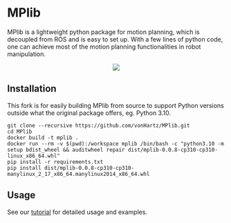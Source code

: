 # MPlib
MPlib is a lightweight python package for motion planning, which is decoupled from ROS and is easy to set up. With a few lines of python code, one can achieve most of the motion planning functionalities in robot manipulation.

<p align="center">
  <img src="demo.gif">
</p>

## Installation

This fork is for easily building MPlib from source to support Python versions outside what the original package offers, eg. Python 3.10.

```
git clone --recursive https://github.com/vonHartz/MPlib.git
cd MPlib
docker build -t mplib .
docker run --rm -v $(pwd):/workspace mplib /bin/bash -c "python3.10 -m setup bdist_wheel && auditwheel repair dist/mplib-0.0.8-cp310-cp310-linux_x86_64.whl"
pip install -r requirements.txt
pip install dist/mplib-0.0.8-cp310-cp310-manylinux_2_17_x86_64.manylinux2014_x86_64.whl
```


## Usage

See our [tutorial](https://sapien.ucsd.edu/docs/latest/tutorial/motion_planning/getting_started.html) for detailed usage and examples.
